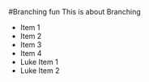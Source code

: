 #Branching fun
This is about Branching

* Item 1
* Item 2
* Item 3
* Item 4
* Luke Item 1
* Luke Item 2

